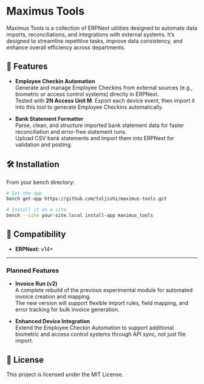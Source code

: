 # Maximus Tools

Maximus Tools is a collection of ERPNext utilities designed to automate data imports, reconciliations, and integrations with external systems.
It’s designed to streamline repetitive tasks, improve data consistency, and enhance overall efficiency across departments.

## 🚀 Features

- **Employee Checkin Automation**  
  Generate and manage Employee Checkins from external sources (e.g., biometric or access control systems) directly in ERPNext.  
  Tested with **2N Access Unit M**. Export each device event, then import it into this tool to generate Employee Checkins automatically.

- **Bank Statement Formatter**  
  Parse, clean, and structure imported bank statement data for faster reconciliation and error-free statement runs.  
  Upload CSV bank statements and import them into ERPNext for validation and posting.

## 🛠️ Installation

From your bench directory:

```bash
# Get the app
bench get-app https://github.com/taljishi/maximus-tools.git

# Install it on a site
bench --site your-site.local install-app maximus_tools
```

## 🧩 Compatibility
- **ERPNext:** v14+

---
### Planned Features

- **Invoice Run (v2)**  
  A complete rebuild of the previous experimental module for automated invoice creation and mapping.  
  The new version will support flexible import rules, field mapping, and error tracking for bulk invoice generation.

- **Enhanced Device Integration**  
  Extend the Employee Checkin Automation to support additional biometric and access control systems through API sync, not just file import.

## 📜 License

This project is licensed under the MIT License.

